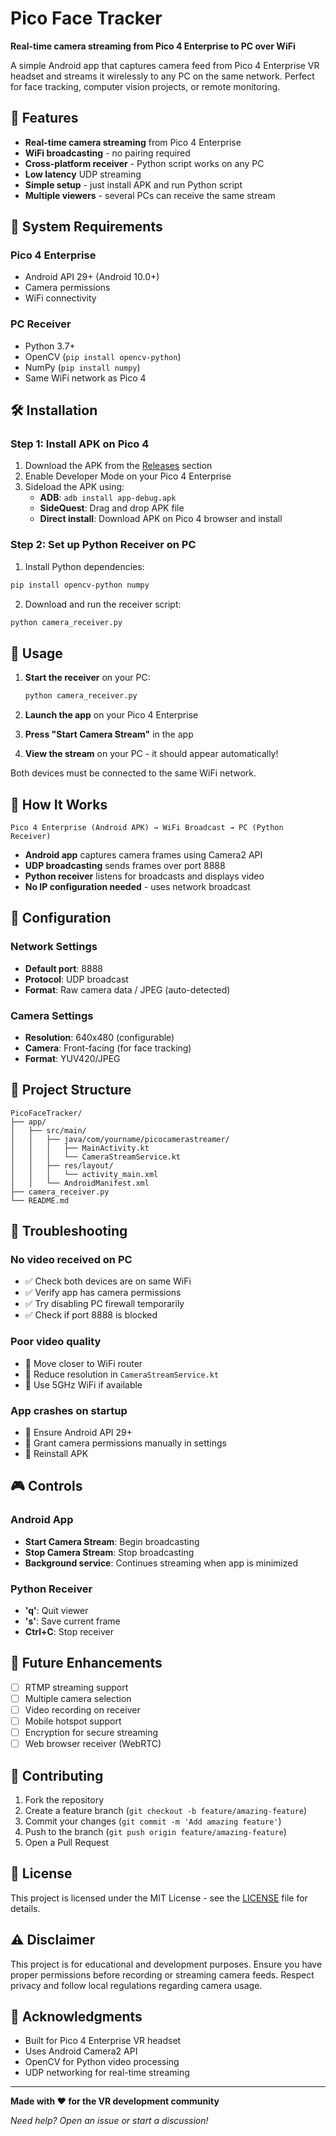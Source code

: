 # Pico Face Tracker

**Real-time camera streaming from Pico 4 Enterprise to PC over WiFi**

A simple Android app that captures camera feed from Pico 4 Enterprise VR headset and streams it wirelessly to any PC on the same network. Perfect for face tracking, computer vision projects, or remote monitoring.

## 🚀 Features

- **Real-time camera streaming** from Pico 4 Enterprise
- **WiFi broadcasting** - no pairing required
- **Cross-platform receiver** - Python script works on any PC
- **Low latency** UDP streaming
- **Simple setup** - just install APK and run Python script
- **Multiple viewers** - several PCs can receive the same stream

## 📱 System Requirements

### Pico 4 Enterprise
- Android API 29+ (Android 10.0+)
- Camera permissions
- WiFi connectivity

### PC Receiver
- Python 3.7+
- OpenCV (`pip install opencv-python`)
- NumPy (`pip install numpy`)
- Same WiFi network as Pico 4

## 🛠️ Installation

### Step 1: Install APK on Pico 4
1. Download the APK from the [Releases](../../releases) section
2. Enable Developer Mode on your Pico 4 Enterprise
3. Sideload the APK using:
   - **ADB**: `adb install app-debug.apk`
   - **SideQuest**: Drag and drop APK file
   - **Direct install**: Download APK on Pico 4 browser and install

### Step 2: Set up Python Receiver on PC
1. Install Python dependencies:
```bash
pip install opencv-python numpy
```

2. Download and run the receiver script:
```bash
python camera_receiver.py
```

## 🎯 Usage

1. **Start the receiver** on your PC:
   ```bash
   python camera_receiver.py
   ```
   
2. **Launch the app** on your Pico 4 Enterprise

3. **Press "Start Camera Stream"** in the app

4. **View the stream** on your PC - it should appear automatically!

Both devices must be connected to the same WiFi network.

## 📡 How It Works

```
Pico 4 Enterprise (Android APK) → WiFi Broadcast → PC (Python Receiver)
```

- **Android app** captures camera frames using Camera2 API
- **UDP broadcasting** sends frames over port 8888
- **Python receiver** listens for broadcasts and displays video
- **No IP configuration needed** - uses network broadcast

## 🔧 Configuration

### Network Settings
- **Default port**: 8888
- **Protocol**: UDP broadcast
- **Format**: Raw camera data / JPEG (auto-detected)

### Camera Settings
- **Resolution**: 640x480 (configurable)
- **Camera**: Front-facing (for face tracking)
- **Format**: YUV420/JPEG

## 📁 Project Structure

```
PicoFaceTracker/
├── app/
│   ├── src/main/
│   │   ├── java/com/yourname/picocamerastreamer/
│   │   │   ├── MainActivity.kt
│   │   │   └── CameraStreamService.kt
│   │   ├── res/layout/
│   │   │   └── activity_main.xml
│   │   └── AndroidManifest.xml
├── camera_receiver.py
└── README.md
```

## 🐛 Troubleshooting

### No video received on PC
- ✅ Check both devices are on same WiFi
- ✅ Verify app has camera permissions
- ✅ Try disabling PC firewall temporarily
- ✅ Check if port 8888 is blocked

### Poor video quality
- 📶 Move closer to WiFi router
- 🔧 Reduce resolution in `CameraStreamService.kt`
- 🚀 Use 5GHz WiFi if available

### App crashes on startup
- 📱 Ensure Android API 29+
- 🔐 Grant camera permissions manually in settings
- 🔄 Reinstall APK

## 🎮 Controls

### Android App
- **Start Camera Stream**: Begin broadcasting
- **Stop Camera Stream**: Stop broadcasting
- **Background service**: Continues streaming when app is minimized

### Python Receiver
- **'q'**: Quit viewer
- **'s'**: Save current frame
- **Ctrl+C**: Stop receiver

## 🔮 Future Enhancements

- [ ] RTMP streaming support
- [ ] Multiple camera selection
- [ ] Video recording on receiver
- [ ] Mobile hotspot support
- [ ] Encryption for secure streaming
- [ ] Web browser receiver (WebRTC)

## 🤝 Contributing

1. Fork the repository
2. Create a feature branch (`git checkout -b feature/amazing-feature`)
3. Commit your changes (`git commit -m 'Add amazing feature'`)
4. Push to the branch (`git push origin feature/amazing-feature`)
5. Open a Pull Request

## 📄 License

This project is licensed under the MIT License - see the [LICENSE](LICENSE) file for details.

## ⚠️ Disclaimer

This project is for educational and development purposes. Ensure you have proper permissions before recording or streaming camera feeds. Respect privacy and follow local regulations regarding camera usage.

## 🙏 Acknowledgments

- Built for Pico 4 Enterprise VR headset
- Uses Android Camera2 API
- OpenCV for Python video processing
- UDP networking for real-time streaming

---

**Made with ❤️ for the VR development community**

*Need help? Open an issue or start a discussion!*